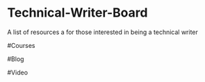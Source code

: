 # Technical-Writer-Board
A list of resources a for those interested in being a technical writer


#Courses


#Blog



#Video


